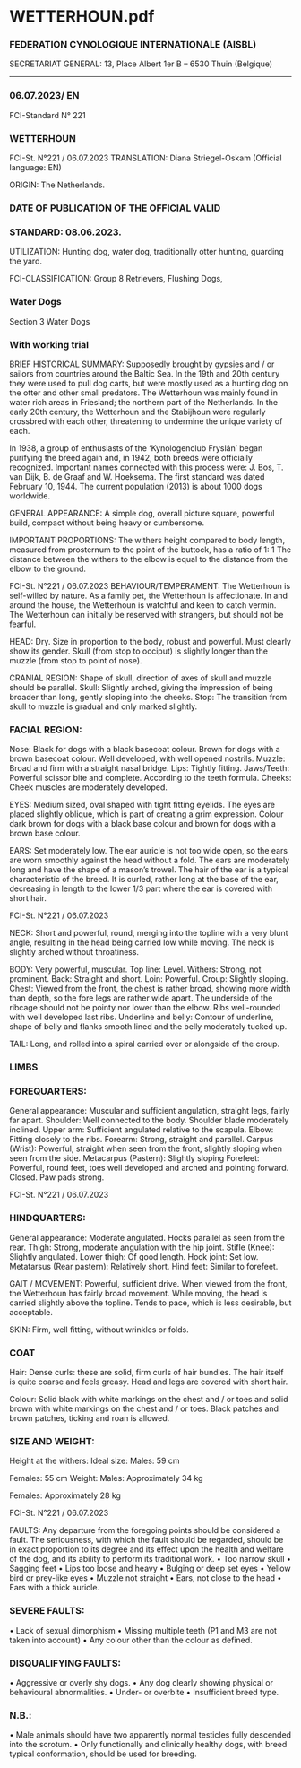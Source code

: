 # WETTERHOUN.pdf


### FEDERATION CYNOLOGIQUE INTERNATIONALE (AISBL)


SECRETARIAT GENERAL: 13, Place Albert 1er  B – 6530 Thuin (Belgique)
______________________________________________________________________________


### 06.07.2023/ EN



FCI-Standard N° 221


### WETTERHOUN




FCI-St. N°221 / 06.07.2023
TRANSLATION: Diana Striegel-Oskam (Official language: EN)

ORIGIN: The Netherlands.

### DATE OF PUBLICATION OF THE OFFICIAL VALID



### STANDARD: 08.06.2023.



UTILIZATION: Hunting dog, water dog, traditionally otter hunting,
guarding the yard.

FCI-CLASSIFICATION: Group 8
Retrievers, Flushing Dogs,


### Water Dogs



Section 3
Water Dogs


### With working trial



BRIEF HISTORICAL SUMMARY: Supposedly brought by
gypsies and / or sailors from countries around the Baltic Sea. In the
19th and 20th century they were used to pull dog carts, but were
mostly used as a hunting dog on the otter and other small predators.
The Wetterhoun was mainly found in water rich areas in Friesland; the
northern part of the Netherlands. In the early 20th century, the
Wetterhoun and the Stabijhoun were regularly crossbred with each
other, threatening to undermine the unique variety of each.

In 1938, a group of enthusiasts of the ‘Kynologenclub Fryslân’ began
purifying the breed again and, in 1942, both breeds were officially
recognized. Important names connected with this process were:
J. Bos, T. van Dijk, B. de Graaf and W. Hoeksema. The first standard
was dated February 10, 1944. The current population (2013) is about
1000 dogs worldwide.

GENERAL APPEARANCE: A simple dog, overall picture square,
powerful build, compact without being heavy or cumbersome.

IMPORTANT PROPORTIONS: The withers height compared to
body length, measured from prosternum to the point of the buttock,
has a ratio of 1: 1 The distance between the withers to the elbow is
equal to the distance from the elbow to the ground.


FCI-St. N°221 / 06.07.2023
BEHAVIOUR/TEMPERAMENT: The Wetterhoun is self-willed
by nature. As a family pet, the Wetterhoun is affectionate. In and
around the house, the Wetterhoun is watchful and keen to catch
vermin. The Wetterhoun can initially be reserved with strangers, but
should not be fearful.

HEAD: Dry.  Size in proportion to the body, robust and powerful.
Must clearly show its gender.  Skull (from stop to occiput) is slightly
longer than the muzzle (from stop to point of nose).

CRANIAL REGION: Shape of skull, direction of axes of skull and
muzzle should be parallel.
Skull: Slightly arched, giving the impression of being broader than
long, gently sloping into the cheeks.
Stop: The transition from skull to muzzle is gradual and only marked
slightly.

### FACIAL REGION:


Nose: Black for dogs with a black basecoat colour.  Brown for dogs
with a brown basecoat colour.  Well developed, with well opened
nostrils.
Muzzle: Broad and firm with a straight nasal bridge.
Lips: Tightly fitting.
Jaws/Teeth: Powerful scissor bite and complete. According to the
teeth formula.
Cheeks: Cheek muscles are moderately developed.

EYES: Medium sized, oval shaped with tight fitting eyelids. The eyes
are placed slightly oblique, which is part of creating a grim expression.
Colour dark brown for dogs with a black base colour and brown for
dogs with a brown base colour.

EARS: Set moderately low. The ear auricle is not too wide open, so
the ears are worn smoothly against the head without a fold. The ears
are moderately long and have the shape of a mason’s trowel.  The hair
of the ear is a typical characteristic of the breed.  It is curled, rather
long at the base of the ear, decreasing in length to the lower 1/3 part
where the ear is covered with short hair.


FCI-St. N°221 / 06.07.2023

NECK: Short and powerful, round, merging into the topline with a
very blunt angle, resulting in the head being carried low while moving.
The neck is slightly arched without throatiness.

BODY: Very powerful, muscular.
Top line: Level.
Withers: Strong, not prominent.
Back: Straight and short.
Loin: Powerful.
Croup: Slightly sloping.
Chest: Viewed from the front, the chest is rather broad, showing more
width than depth, so the fore legs are rather wide apart. The underside
of the ribcage should not be pointy nor lower than the elbow. Ribs
well-rounded with well developed last ribs.
Underline and belly: Contour of underline, shape of belly and flanks
smooth lined and the belly moderately tucked up.

TAIL: Long, and rolled into a spiral carried over or alongside of the
croup.

### LIMBS



### FOREQUARTERS:


General appearance: Muscular and sufficient angulation, straight legs,
fairly far apart.
Shoulder: Well connected to the body. Shoulder blade moderately
inclined.
Upper arm: Sufficient angulated relative to the scapula.
Elbow: Fitting closely to the ribs.
Forearm: Strong, straight and parallel.
Carpus (Wrist): Powerful, straight when seen from the front, slightly
sloping when seen from the side.
Metacarpus (Pastern): Slightly sloping
Forefeet: Powerful, round feet, toes well developed and arched and
pointing forward. Closed. Paw pads strong.




FCI-St. N°221 / 06.07.2023

### HINDQUARTERS:


General appearance: Moderate angulated. Hocks parallel as seen from
the rear.
Thigh: Strong, moderate angulation with the hip joint.
Stifle (Knee): Slightly angulated.
Lower thigh: Of good length.
Hock joint: Set low.
Metatarsus (Rear pastern): Relatively short.
Hind feet: Similar to forefeet.

GAIT / MOVEMENT: Powerful, sufficient drive. When viewed
from the front, the Wetterhoun has fairly broad movement. While
moving, the head is carried slightly above the topline. Tends to pace,
which is less desirable, but acceptable.

SKIN: Firm, well fitting, without wrinkles or folds.

### COAT



Hair: Dense curls: these are solid, firm curls of hair bundles. The hair
itself is quite coarse and feels greasy.  Head and legs are covered with
short hair.

Colour: Solid black with white markings on the chest and / or toes and
solid brown with white markings on the chest and / or toes.  Black
patches and brown patches, ticking and roan is allowed.

### SIZE AND WEIGHT:


Height at the withers:   Ideal size: Males: 59 cm


Females: 55 cm
Weight:
Males: Approximately 34 kg


Females: Approximately 28 kg




FCI-St. N°221 / 06.07.2023

FAULTS: Any departure from the foregoing points should be
considered a fault. The seriousness, with which the fault should be
regarded, should be in exact proportion to its degree and its effect upon
the health and welfare of the dog, and its ability to perform its
traditional work.
•
Too narrow skull
•
Sagging feet
•
Lips too loose and heavy
•
Bulging or deep set eyes
•
Yellow bird or prey-like eyes
•
Muzzle not straight
•
Ears, not close to the head
•
Ears with a thick auricle.


### SEVERE FAULTS:


•
Lack of sexual dimorphism
•
Missing multiple teeth (P1 and M3 are not taken into account)
•
Any colour other than the colour as defined.

### DISQUALIFYING FAULTS:


•
Aggressive or overly shy dogs.
•
Any dog clearly showing physical or behavioural
abnormalities.
•
Under- or overbite
•
Insufficient breed type.

### N.B.:


•
Male animals should have two apparently normal testicles
fully descended into the scrotum.
•
Only functionally and clinically healthy dogs, with breed
typical conformation, should be used for breeding.






